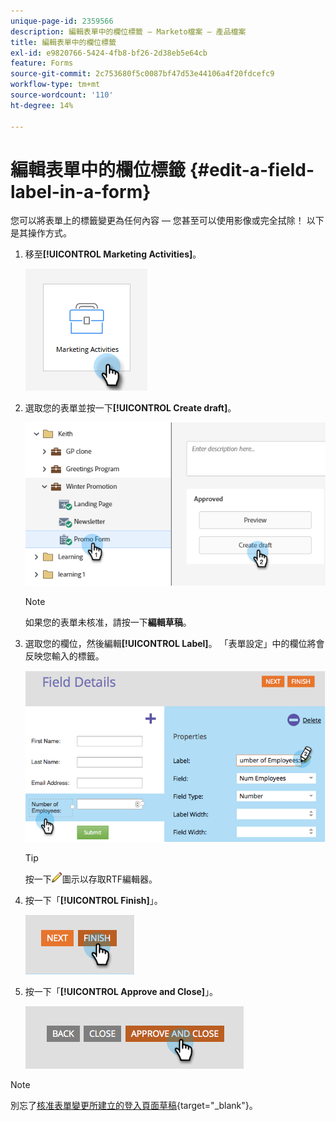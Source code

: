 ```yaml
---
unique-page-id: 2359566
description: 編輯表單中的欄位標籤 — Marketo檔案 — 產品檔案
title: 編輯表單中的欄位標籤
exl-id: e9820766-5424-4fb8-bf26-2d38eb5e64cb
feature: Forms
source-git-commit: 2c753680f5c0087bf47d53e44106a4f20fdcefc9
workflow-type: tm+mt
source-wordcount: '110'
ht-degree: 14%

---
```


# 編輯表單中的欄位標籤 {#edit-a-field-label-in-a-form}

您可以將表單上的標籤變更為任何內容 — 您甚至可以使用影像或完全拭除！ 以下是其操作方式。

1. 移至&#x200B;**[!UICONTROL Marketing Activities]**。

   ![](assets/edit-a-field-label-in-a-form-1.png)

1. 選取您的表單並按一下&#x200B;**[!UICONTROL Create draft]**。

   ![](assets/edit-a-field-label-in-a-form-2.png)

   >[!NOTE]
   >
   >如果您的表單未核准，請按一下&#x200B;**編輯草稿**。

1. 選取您的欄位，然後編輯&#x200B;**[!UICONTROL Label]**。 「表單設定」中的欄位將會反映您輸入的標籤。

   ![](assets/edit-a-field-label-in-a-form-3.png)

   >[!TIP]
   >
   >按一下![鉛筆](assets/icon-pencil.png)圖示以存取RTF編輯器。

1. 按一下「**[!UICONTROL Finish]**」。

   ![](assets/edit-a-field-label-in-a-form-4.png)

1. 按一下「**[!UICONTROL Approve and Close]**」。

   ![](assets/edit-a-field-label-in-a-form-5.png)

>[!NOTE]
>
>別忘了[核准表單變更所建立的登入頁面草稿](/help/marketo/product-docs/demand-generation/landing-pages/understanding-landing-pages/approve-unapprove-or-delete-a-landing-page.md){target="_blank"}。

